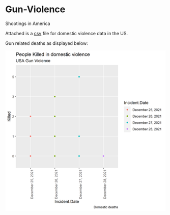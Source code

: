 # Gun-Violence
Shootings in America

Attached is a [csv](https://github.com/NicJC/Gun-Violence/blob/main/gun.csv) file for domestic violence data in the US.

Gun related deaths as displayed below:

![pic](https://github.com/NicJC/Gun-Violence/blob/main/guns.png)
